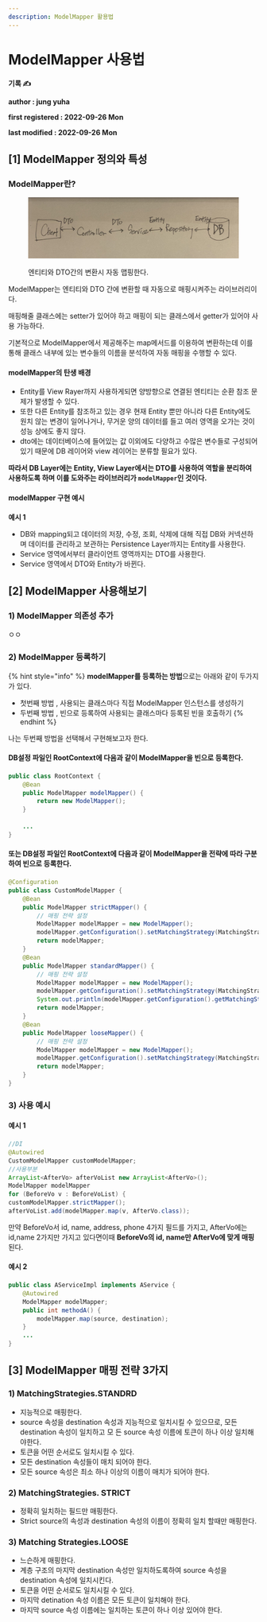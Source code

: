 ```yaml
---
description: ModelMapper 활용법
---
```


# ModelMapper 사용법

**기록 ✍️**

**author : jung yuha**

**first registered : 2022-09-26 Mon**

**last modified : 2022-09-26 Mon**

## \[1] ModelMapper 정의와 특성

### ModelMapper란? <a href="#sub-title1-0" id="sub-title1-0"></a>

<figure><img src="../.gitbook/assets/image (7) (1) (2).png" alt=""><figcaption><p> 엔티티와 DTO간의 변환시 자동 맵핑한다.</p></figcaption></figure>

ModelMapper는 엔티티와 DTO 간에 변환할 때 자동으로 매핑시켜주는 라이브러리이다.

매핑해줄 클래스에는 setter가 있어야 하고 매핑이 되는 클래스에서 getter가 있어야 사용 가능하다.

기본적으로 ModelMapper에서 제공해주는 map메서드를 이용하여 변환하는데 이를 통해 클래스 내부에 있는 변수들의 이름을 분석하여 자동 매핑을 수행할 수 있다.

#### modelMapper의 탄생 배경

* Entity를 View Rayer까지 사용하게되면 양방향으로 연결된 엔티티는 순환 참조 문제가 발생할 수 있다.
* 또한 다른 Entity를 참조하고 있는 경우 현재 Entity 뿐만 아니라 다른 Entity에도 원치 않는 변경이 일어나거나, 무거운 양의 데이터를 들고 여러 영역을 오가는 것이 성능 상에도 좋지 않다.
* &#x20;dto에는 데이터베이스에 들어있는 값 이외에도 다양하고 수많은 변수들로 구성되어있기 때문에 DB 레이어와 view 레이어는 분류할 필요가 있다.

**따라서 DB Layer에는 Entity, View Layer에서는 DTO를 사용하여 역할을 분리하여 사용하도록 하며 이를 도와주는 라이브러리가 `modelMapper`인 것이다.**

#### modelMapper 구현 예시

**예시 1**&#x20;

* DB와 mapping되고 데이터의 저장, 수정, 조회, 삭제에 대해 직접 DB와 커넥션하며 데이터를 관리하고 보관하는 Persistence Layer까지는 Entity를 사용한다.
* Service 영역에서부터 클라이언트 영역까지는 DTO를 사용한다.
* Service 영역에서 DTO와 Entity가 바뀐다.

## \[2] ModelMapper 사용해보기

### 1) ModelMapper 의존성 추가 <a href="#sub-title1-0" id="sub-title1-0"></a>

ㅇㅇ

### 2) ModelMapper 등록하기

{% hint style="info" %}
**modelMapper를 등록하는 방법**으로는 아래와 같이 두가지가 있다.

* 첫번째 방법 , 사용되는 클래스마다  직접 ModelMapper 인스턴스를 생성하기
* 두번째 방법 , 빈으로 등록하여 사용되는 클래스마다 등록된 빈을 호출하기
{% endhint %}

나는 두번째 방법을 선택해서 구현해보고자 한다.

#### DB설정 파일인 RootContext에 다음과 같이 ModelMapper을 빈으로 등록한다.

```java
public class RootContext {
	@Bean
	public ModelMapper modelMapper() {
		return new ModelMapper();
	}
    
	...
}
```

#### 또는 DB설정 파일인 RootContext에 다음과 같이 ModelMapper을 전략에 따라 구분하여 빈으로 등록한다.

```java
@Configuration
public class CustomModelMapper {
    @Bean
    public ModelMapper strictMapper() {
        // 매핑 전략 설정
        ModelMapper modelMapper = new ModelMapper();
        modelMapper.getConfiguration().setMatchingStrategy(MatchingStrategies.STRICT);
        return modelMapper;
    }
    @Bean
    public ModelMapper standardMapper() {
        // 매핑 전략 설정
        ModelMapper modelMapper = new ModelMapper();
        modelMapper.getConfiguration().setMatchingStrategy(MatchingStrategies.STANDARD);
        System.out.println(modelMapper.getConfiguration().getMatchingStrategy().toString());
        return modelMapper;
    }
    @Bean
    public ModelMapper looseMapper() {
        // 매핑 전략 설정
        ModelMapper modelMapper = new ModelMapper();
        modelMapper.getConfiguration().setMatchingStrategy(MatchingStrategies.LOOSE) ;
        return modelMapper;
    }
}
```

### 3) 사용 예시

#### 예시 1

```java
//DI
@Autowired
CustomModelMapper customModelMapper;
//사용부분
ArrayList<AfterVo> afterVoList new ArrayList<AfterVo>();
ModelMapper modelMapper
for (BeforeVo v : BeforeVoList) {
customModelMapper.strictMapper();
afterVoList.add(modelMapper.map(v, AfterVo.class));
```

만약 BeforeVo서 id, name, address, phone 4가지 필드를 가지고, AfterVo에는 id,name 2가지만 가지고 있다면이때 **BeforeVo의 id, name만 AfterVo에 맞게 매핑**된다.

#### 예시 2

```java
public class AServiceImpl implements AService {
	@Autowired
	ModelMapper modelMapper;
	public int methodA() {
		modelMapper.map(source, destination);
	}
	...
}
```

## \[3] ModelMapper 매핑 전략 3가지

### 1) MatchingStrategies.STANDRD

* 지능적으로 매핑한다.
* source 속성을 destination 속성과 지능적으로 일치시킬 수 있으므로, 모든 destination 속성이 일치하고 모 든 source 속성 이름에 토큰이 하나 이상 일치해야한다.
* &#x20;토큰을 어떤 순서로도 일치시킬 수 있다.
* 모든 destination 속성들이 매치 되어야 한다.
* 모든 source 속성은 최소 하나 이상의 이름이 매치가 되어야 한다.&#x20;

### 2) MatchingStrategies. STRICT

* 정확히 일치하는 필드만 매핑한다.
* Strict source의 속성과 destination 속성의 이름이 정확히 일치 할때만 매핑한다.

### 3) Matching Strategies.LOOSE

* 느슨하게 매핑한다.
* 계층 구조의 마지막 destination 속성만 일치하도록하여 source 속성을 destination 속성에 일치시킨다.
* 토큰을 어떤 순서로도 일치시킬 수 있다.
* 마지막 detination 속성 이름은 모든 토큰이 일치해야 한다.
* 마지막 source 속성 이름에는 일치하는 토큰이 하나 이상 있어야 한다.
